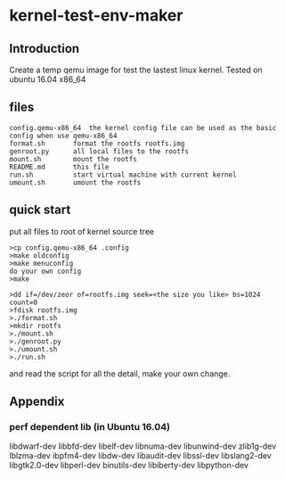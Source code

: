 kernel-test-env-maker
=====================

Introduction
------------
Create a temp qemu image for test the lastest linux kernel.
Tested on ubuntu 16.04 x86_64


files
-----
```
config.qemu-x86_64	the kernel config file can be used as the basic config when use qemu-x86_64
format.sh		format the rootfs rootfs.img
genroot.py		all local files to the rootfs
mount.sh		mount the rootfs
README.md		this file
run.sh			start virtual machine with current kernel
umount.sh		umount the rootfs
```

quick start
-----------
put all files to root of kernel source tree
```
>cp config.qemu-x86_64 .config
>make oldconfig
>make menuconfig 
do your own config
>make

>dd if=/dev/zeor of=rootfs.img seek=<the size you like> bs=1024 count=0
>fdisk rootfs.img
>./format.sh
>mkdir rootfs
>./mount.sh
>./genroot.py
>./umount.sh
>./run.sh
```

and read the script for all the detail, make your own change.


Appendix
--------

### perf dependent lib (in Ubuntu 16.04) ###
libdwarf-dev libbfd-dev libelf-dev libnuma-dev libunwind-dev zlib1g-dev
lblzma-dev ibpfm4-dev libdw-dev libaudit-dev libssl-dev libslang2-dev
libgtk2.0-dev libperl-dev binutils-dev libiberty-dev libpython-dev
